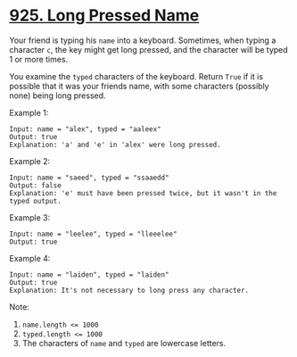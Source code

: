 # [925. Long Pressed Name](https://leetcode-cn.com/problems/long-pressed-name/)

Your friend is typing his `name` into a keyboard.  Sometimes, when typing a character `c`, the key might get long pressed, and the character will be typed 1 or more times.

You examine the `typed` characters of the keyboard.  Return `True` if it is possible that it was your friends name, with some characters (possibly none) being long pressed.

Example 1:

```text
Input: name = "alex", typed = "aaleex"
Output: true
Explanation: 'a' and 'e' in 'alex' were long pressed.
```

Example 2:

```text
Input: name = "saeed", typed = "ssaaedd"
Output: false
Explanation: 'e' must have been pressed twice, but it wasn't in the typed output.
```

Example 3:

```text
Input: name = "leelee", typed = "lleeelee"
Output: true
```

Example 4:

```text
Input: name = "laiden", typed = "laiden"
Output: true
Explanation: It's not necessary to long press any character.
```

Note:

1. `name.length <= 1000`
1. `typed.length <= 1000`
1. The characters of `name` and `typed` are lowercase letters.